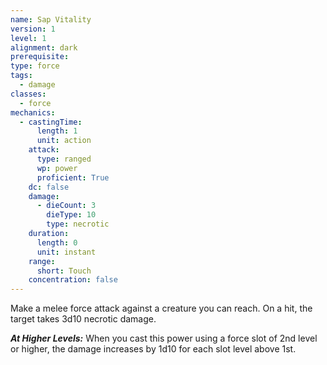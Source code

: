 ```yaml
---
name: Sap Vitality
version: 1
level: 1
alignment: dark
prerequisite: 
type: force
tags:
  - damage
classes:
  - force
mechanics:
  - castingTime:
      length: 1
      unit: action
    attack:
      type: ranged
      wp: power
      proficient: True
    dc: false
    damage:
      - dieCount: 3
        dieType: 10
        type: necrotic
    duration:
      length: 0
      unit: instant
    range:
      short: Touch
    concentration: false
---
```

Make a melee force attack against a creature you can reach. On a hit, the target takes 3d10 necrotic damage.

***__At Higher Levels__:*** When you cast this power using a force slot of 2nd level or higher, the damage increases by 1d10 for each slot level above 1st.
    